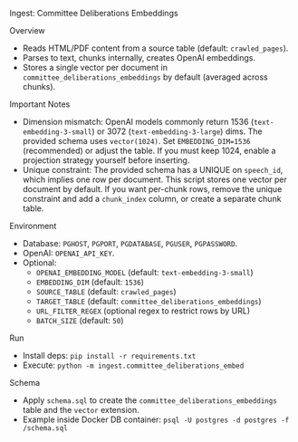 Ingest: Committee Deliberations Embeddings

Overview
- Reads HTML/PDF content from a source table (default: `crawled_pages`).
- Parses to text, chunks internally, creates OpenAI embeddings.
- Stores a single vector per document in `committee_deliberations_embeddings` by default (averaged across chunks).

Important Notes
- Dimension mismatch: OpenAI models commonly return 1536 (`text-embedding-3-small`) or 3072 (`text-embedding-3-large`) dims. The provided schema uses `vector(1024)`. Set `EMBEDDING_DIM=1536` (recommended) or adjust the table. If you must keep 1024, enable a projection strategy yourself before inserting.
- Unique constraint: The provided schema has a UNIQUE on `speech_id`, which implies one row per document. This script stores one vector per document by default. If you want per-chunk rows, remove the unique constraint and add a `chunk_index` column, or create a separate chunk table.

Environment
- Database: `PGHOST`, `PGPORT`, `PGDATABASE`, `PGUSER`, `PGPASSWORD`.
- OpenAI: `OPENAI_API_KEY`.
- Optional:
  - `OPENAI_EMBEDDING_MODEL` (default: `text-embedding-3-small`)
  - `EMBEDDING_DIM` (default: `1536`)
  - `SOURCE_TABLE` (default: `crawled_pages`)
  - `TARGET_TABLE` (default: `committee_deliberations_embeddings`)
  - `URL_FILTER_REGEX` (optional regex to restrict rows by URL)
  - `BATCH_SIZE` (default: `50`)

Run
- Install deps: `pip install -r requirements.txt`
- Execute: `python -m ingest.committee_deliberations_embed`

Schema
- Apply `schema.sql` to create the `committee_deliberations_embeddings` table and the `vector` extension.
- Example inside Docker DB container: `psql -U postgres -d postgres -f /schema.sql`
